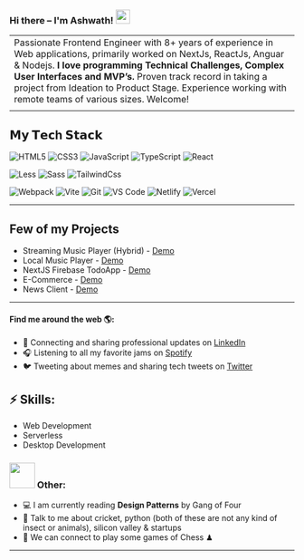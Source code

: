 ### Hi there –  I'm Ashwath! <img src="https://github.com/TheDudeThatCode/TheDudeThatCode/blob/master/Assets/Hi.gif" width="25" />

|  |
| --- 
| Passionate Frontend Engineer with 8+ years of experience in Web applications, primarily worked on NextJs, ReactJs, Anguar & Nodejs. **I love programming Technical Challenges, Complex User Interfaces and MVP’s.** Proven track record in taking a project from Ideation to Product Stage. Experience working with remote teams of various sizes. Welcome!
|  |

## 𝗠𝘆 𝗧𝗲𝗰h 𝗦𝘁𝗮𝗰𝗸

![HTML5](https://img.shields.io/badge/-HTML5-%23E44D27?style=flat-square&logo=html5&logoColor=ffffff)
![CSS3](https://img.shields.io/badge/-CSS3-%231572B6?style=flat-square&logo=css3)
![JavaScript](https://img.shields.io/badge/-JavaScript-%23F7DF1C?style=flat-square&logo=javascript&logoColor=000000&labelColor=%23F7DF1C&color=%23FFCE5A)
![TypeScript](https://img.shields.io/badge/-TypeScript-007ACC?style=flat-square&logo=typescript&logoColor=white)
![React](https://img.shields.io/badge/-React-%23282C34?style=flat-square&logo=react)

![Less](https://img.shields.io/badge/-Less-%231d365d?style=flat-square&logo=less&logoColor=ffffff)
![Sass](https://img.shields.io/badge/-Sass-%23CC6699?style=flat-square&logo=sass&logoColor=ffffff)
![TailwindCss](https://img.shields.io/badge/-TailwindCss-%231a202c?style=flat-square&logo=tailwind-css)

![Webpack](https://img.shields.io/badge/-Webpack-%232C3A42?style=flat-square&logo=webpack)
![Vite](https://img.shields.io/badge/-Vite-%23646CFF?style=flat-square&logo=vite&logoColor=ffffff)
![Git](https://img.shields.io/badge/-Git-%23F05032?style=flat-square&logo=git&logoColor=%23ffffff)
![VS Code](https://img.shields.io/badge/-VSCode-%23007ACC?style=flat-square&logo=visual-studio-code)
![Netlify](https://img.shields.io/badge/-Netlify-%2300C7B7?style=flat-square&logo=netlify&logoColor=ffffff)
![Vercel](https://img.shields.io/badge/-Vercel-%23ffffff?style=flat-square&logo=vercel&logoColor=000000)

---

## Few of my Projects

- Streaming Music Player (Hybrid) - [Demo](https://rigyajur-demo.vercel.app)
- Local Music Player - [Demo](https://rigyajur-local.vercel.app)
- NextJS Firebase TodoApp - [Demo](https://dev-todo-react.vercel.app)
- E-Commerce - [Demo](https://dev-mrshop-ecommerce.vercel.app)
- News Client - [Demo](https://news-netaconnect.vercel.app)

---

#### Find me around the web 🌎:
- 💼 Connecting and sharing professional updates on <a href="https://www.linkedin.com/in/ashwath-bharadwaj/">LinkedIn</a>
- 🎧 Listening to all my favorite jams on <a href="https://open.spotify.com/user/confessSins">Spotify</a>
- 🐦 Tweeting about memes and sharing tech tweets on <a href="https://twitter.com/">Twitter</a>

## ⚡ Skills:

- Web Development
- Serverless
- Desktop Development

### <img src="https://github.com/TheDudeThatCode/TheDudeThatCode/blob/master/Assets/Developer.gif" width="45" /> Other:
- 💻 I am currently reading **Design Patterns** by Gang of Four
- 💬 Talk to me about cricket, python (both of these are not any kind of insect or animals), silicon valley & startups
- 👯 We can connect to play some games of Chess ♟
---
